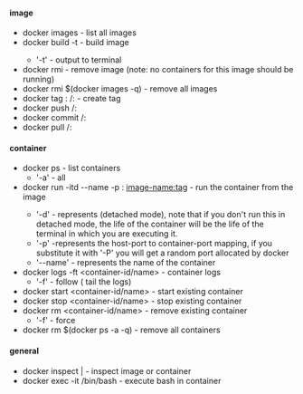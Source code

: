 #### image
- docker images - list all images
- docker build -t <image-name> <path-to-dockerfile> - build image
	- '-t' - output to terminal
- docker rmi <image-id> - remove image (note: no containers for this image should be running)
- docker rmi $(docker images -q) - remove all images
- docker tag <currentimage>:<tag> <repository-name>/<image-name>:<tag> - create tag
- docker push <repository-name>/<image-name>:<tag>
- docker commit <container-id> <repository-name>/<image-name>:<tag>
- docker pull <repository-name>/<image-name>:<tag>
#### container
- docker ps - list containers
	- '-a' - all
- docker run -itd --name <container-name> -p <host-port>:<port-in-container> <image-name:tag> - run the container from the image
	- '-d' - represents (detached mode), note that if you don't run this in detached mode, the life of the container will be the life of the terminal in which you are executing it.
	- '-p' -represents the host-port to container-port mapping, if you substitute it with '-P' you will get a random port allocated by docker
	- '--name' - represents the name of the container
- docker logs -ft <container-id/name> - container logs
	- '-f' - follow ( tail the logs)
- docker start <container-id/name> - start existing container
- docker stop <container-id/name> - stop existing container
- docker rm <container-id/name> - remove existing container
	- '-f' - force
- docker rm $(docker ps -a -q) - remove all containers
#### general
- docker inspect <image-id> | <container-id> - inspect image or container
- docker exec -it <container-id> /bin/bash  - execute bash in container